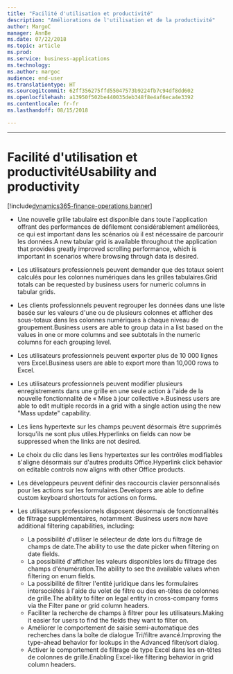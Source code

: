 ```yaml
---
title: "Facilité d'utilisation et productivité"
description: "Améliorations de l'utilisation et de la productivité"
author: MargoC
manager: AnnBe
ms.date: 07/22/2018
ms.topic: article
ms.prod: 
ms.service: business-applications
ms.technology: 
ms.author: margoc
audience: end-user
ms.translationtype: HT
ms.sourcegitcommit: 62ff356275ffd55047573b9224fb7c94df8dd602
ms.openlocfilehash: a13950f502be440035deb348f8e4af6eca4e3392
ms.contentlocale: fr-fr
ms.lasthandoff: 08/15/2018

---
```


---
#  <a name="usability-and-productivity"></a><span data-ttu-id="82763-103">Facilité d'utilisation et productivité</span><span class="sxs-lookup"><span data-stu-id="82763-103">Usability and productivity</span></span>

[!include[dynamics365-finance-operations banner](../includes/dynamics365-finance-operations.md)]



-   <span data-ttu-id="82763-104">Une nouvelle grille tabulaire est disponible dans toute l'application offrant des performances de défilement considérablement améliorées, ce qui est important dans les scénarios où il est nécessaire de parcourir les données.</span><span class="sxs-lookup"><span data-stu-id="82763-104">A new tabular grid is available throughout the application that provides greatly improved scrolling performance, which is important in scenarios where browsing through data is desired.</span></span> 

-   <span data-ttu-id="82763-105">Les utilisateurs professionnels peuvent demander que des totaux soient calculés pour les colonnes numériques dans les grilles tabulaires.</span><span class="sxs-lookup"><span data-stu-id="82763-105">Grid totals can be requested by business users for numeric columns in tabular grids.</span></span>

-   <span data-ttu-id="82763-106">Les clients professionnels peuvent regrouper les données dans une liste basée sur les valeurs d'une ou de plusieurs colonnes et afficher des sous-totaux dans les colonnes numériques à chaque niveau de groupement.</span><span class="sxs-lookup"><span data-stu-id="82763-106">Business users are able to group data in a list based on the values in one or more columns and see subtotals in the numeric columns for each grouping level.</span></span>

-   <span data-ttu-id="82763-107">Les utilisateurs professionnels peuvent exporter plus de 10 000 lignes vers Excel.</span><span class="sxs-lookup"><span data-stu-id="82763-107">Business users are able to export more than 10,000 rows to Excel.</span></span>  

-   <span data-ttu-id="82763-108">Les utilisateurs professionnels peuvent modifier plusieurs enregistrements dans une grille en une seule action à l'aide de la nouvelle fonctionnalité de « Mise à jour collective ».</span><span class="sxs-lookup"><span data-stu-id="82763-108">Business users are able to edit multiple records in a grid with a single action using the new "Mass update" capability.</span></span> 

-   <span data-ttu-id="82763-109">Les liens hypertexte sur les champs peuvent désormais être supprimés lorsqu'ils ne sont plus utiles.</span><span class="sxs-lookup"><span data-stu-id="82763-109">Hyperlinks on fields can now be suppressed when the links are not desired.</span></span>  

-   <span data-ttu-id="82763-110">Le choix du clic dans les liens hypertextes sur les contrôles modifiables s'aligne désormais sur d'autres produits Office.</span><span class="sxs-lookup"><span data-stu-id="82763-110">Hyperlink click behavior on editable controls now aligns with other Office products.</span></span> 

-   <span data-ttu-id="82763-111">Les développeurs peuvent définir des raccourcis clavier personnalisés pour les actions sur les formulaires.</span><span class="sxs-lookup"><span data-stu-id="82763-111">Developers are able to define custom keyboard shortcuts for actions on forms.</span></span> 

-   <span data-ttu-id="82763-112">Les utilisateurs professionnels disposent désormais de fonctionnalités de filtrage supplémentaires, notamment :</span><span class="sxs-lookup"><span data-stu-id="82763-112">Business users now have additional filtering capabilities, including:</span></span> 
    -   <span data-ttu-id="82763-113">La possibilité d'utiliser le sélecteur de date lors du filtrage de champs de date.</span><span class="sxs-lookup"><span data-stu-id="82763-113">The ability to use the date picker when filtering on date fields.</span></span>
    -   <span data-ttu-id="82763-114">La possibilité d'afficher les valeurs disponibles lors du filtrage des champs d'énumération.</span><span class="sxs-lookup"><span data-stu-id="82763-114">The ability to see the available values when filtering on enum fields.</span></span>
    -   <span data-ttu-id="82763-115">La possibilité de filtrer l'entité juridique dans les formulaires intersociétés à l'aide du volet de filtre ou des en-têtes de colonnes de grille.</span><span class="sxs-lookup"><span data-stu-id="82763-115">The ability to filter on legal entity in cross-company forms via the Filter pane or grid column headers.</span></span>
    -   <span data-ttu-id="82763-116">Faciliter la recherche de champs à filtrer pour les utilisateurs.</span><span class="sxs-lookup"><span data-stu-id="82763-116">Making it easier for users to find the fields they want to filter on.</span></span>
    -   <span data-ttu-id="82763-117">Améliorer le comportement de saisie semi-automatique des recherches dans la boîte de dialogue Tri/filtre avancé.</span><span class="sxs-lookup"><span data-stu-id="82763-117">Improving the type-ahead behavior for lookups in the Advanced filter/sort dialog.</span></span>
    -   <span data-ttu-id="82763-118">Activer le comportement de filtrage de type Excel dans les en-têtes de colonnes de grille.</span><span class="sxs-lookup"><span data-stu-id="82763-118">Enabling Excel-like filtering behavior in grid column headers.</span></span> 
    
    

